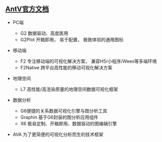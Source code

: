 ## [AntV官方文档](https://antv.vision/zh)

- PC端
  + G2 数据驱动、高度医用
  + G2Plot 开箱即用， 易于配置， 极致体验的通用图标
- 移动端
  + F2 专注移动端的可视化解决方案， 兼容H5/小程序/Weex等多端环境
  + F2Native 跨平台高性能的移动可视化解决方案
- 地理空间
  + L7 高性能/高渲染质量的地理空间数据可视化框架

- 数据分析
  + G6便捷的关系数据可视化引擎与图分析工具
  + Graphin 基于G6封装的图分析应用组件
  + X6 极易定制、开箱即用、数据驱动的图编辑引擎

- AVA
  为了更简便的可视化分析而生的技术框架  

